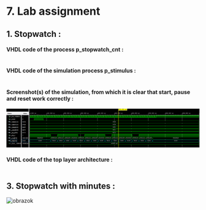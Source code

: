 # 7. Lab assignment
## 1. Stopwatch :
#### VHDL code of the process p_stopwatch_cnt :
```vhdl

```

#### VHDL code of the simulation process p_stimulus :
```vhdl

```

#### Screenshot(s) of the simulation, from which it is clear that start, pause and reset work correctly :

![screenshot](/obrazky/cv6_screen.png)

#### VHDL code of the top layer architecture :
```vhdl

```

## 3. Stopwatch with minutes : 
![obrazok](/obrazky/cv7_nakreslene.jpg)
